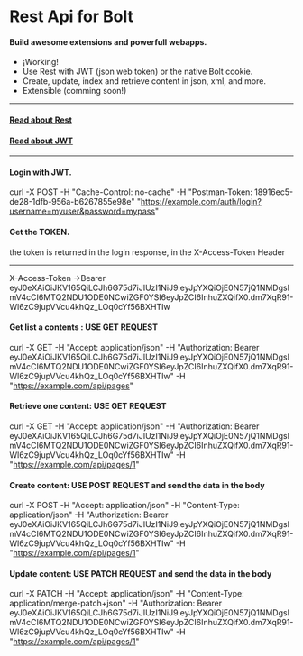 Rest Api for Bolt
======================
#### Build awesome extensions and powerfull webapps.

 - ¡Working!
 - Use Rest with JWT (json web token) or the native Bolt cookie.
 - Create, update, index and retrieve content in json, xml, and more.
 - Extensible (comming soon!)

___

#### [Read about Rest](https://en.wikipedia.org/wiki/Representational_state_transfer) 
#### [Read about JWT](https://jwt.io/)
___

#### Login with JWT.
curl -X POST -H "Cache-Control: no-cache" -H "Postman-Token: 18916ec5-de28-1dfb-956a-b6267855e98e" "https://example.com/auth/login?username=myuser&password=mypass"

#### Get the TOKEN.
the token is returned in the login response, in the X-Access-Token Header
___

X-Access-Token →Bearer eyJ0eXAiOiJKV165QiLCJh6G75d7iJIUzI1NiJ9.eyJpYXQiOjE0N57jQ1NMDgsImV4cCI6MTQ2NDU1ODE0NCwiZGF0YSI6eyJpZCI6InhuZXQifX0.dm7XqR91-Wl6zC9jupVVcu4khQz_LOq0cYf56BXHTIw


#### Get list a contents : USE GET REQUEST
curl -X GET -H "Accept: application/json" -H "Authorization: Bearer eyJ0eXAiOiJKV165QiLCJh6G75d7iJIUzI1NiJ9.eyJpYXQiOjE0N57jQ1NMDgsImV4cCI6MTQ2NDU1ODE0NCwiZGF0YSI6eyJpZCI6InhuZXQifX0.dm7XqR91-Wl6zC9jupVVcu4khQz_LOq0cYf56BXHTIw" -H "https://example.com/api/pages"

#### Retrieve one content: USE GET REQUEST
curl -X GET -H "Accept: application/json" -H "Authorization: Bearer eyJ0eXAiOiJKV165QiLCJh6G75d7iJIUzI1NiJ9.eyJpYXQiOjE0N57jQ1NMDgsImV4cCI6MTQ2NDU1ODE0NCwiZGF0YSI6eyJpZCI6InhuZXQifX0.dm7XqR91-Wl6zC9jupVVcu4khQz_LOq0cYf56BXHTIw" -H "https://example.com/api/pages/1"

#### Create content: USE POST REQUEST and send the data in the body
curl -X POST -H "Accept: application/json" -H "Content-Type: application/json" -H "Authorization: Bearer eyJ0eXAiOiJKV165QiLCJh6G75d7iJIUzI1NiJ9.eyJpYXQiOjE0N57jQ1NMDgsImV4cCI6MTQ2NDU1ODE0NCwiZGF0YSI6eyJpZCI6InhuZXQifX0.dm7XqR91-Wl6zC9jupVVcu4khQz_LOq0cYf56BXHTIw" -H "https://example.com/api/pages/1"

#### Update content:  USE PATCH REQUEST and send the data in the body
curl -X PATCH -H "Accept: application/json" -H "Content-Type: application/merge-patch+json" -H "Authorization: Bearer eyJ0eXAiOiJKV165QiLCJh6G75d7iJIUzI1NiJ9.eyJpYXQiOjE0N57jQ1NMDgsImV4cCI6MTQ2NDU1ODE0NCwiZGF0YSI6eyJpZCI6InhuZXQifX0.dm7XqR91-Wl6zC9jupVVcu4khQz_LOq0cYf56BXHTIw" -H "https://example.com/api/pages/1"

